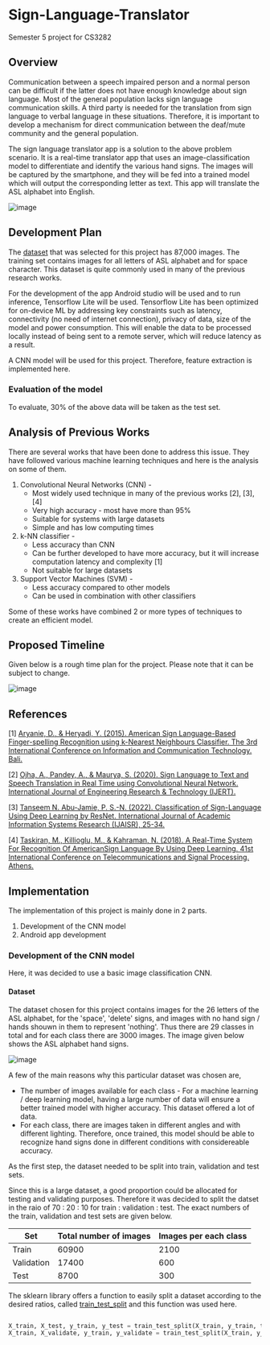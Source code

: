 # Sign-Language-Translator
Semester 5 project for CS3282

## Overview
Communication between a speech impaired person and a normal person can be difficult if the latter does not have enough knowledge about sign language. Most of the general population lacks sign language communication skills. A third party is needed for the translation from sign language to verbal language in these situations. Therefore, it is important to develop a mechanism for direct communication between the deaf/mute community and the general population.

The sign language translator app is a solution to the above problem scenario. It is a real-time translator app that uses an image-classification model to differentiate and identify the various hand signs. The images will be captured by the smartphone, and they will be fed into a trained model which will output the corresponding letter as text. This app will translate the ASL alphabet into English. 

![image](https://user-images.githubusercontent.com/91209506/191010582-1e95f265-823b-4ea8-b15f-2acb8285a44e.png)


## Development Plan

The [dataset]( https://www.kaggle.com/datasets/grassknoted/asl-alphabet) that was selected for this project has 87,000 images. The training set contains images for all letters of ASL alphabet and for space character. This dataset is quite commonly used in many of the previous research works. 

For the development of the app Android studio will be used and to run inference, Tensorflow Lite will be used. Tensorflow Lite has been optimized for on-device ML by addressing key constraints such as latency, connectivity (no need of internet connection), privacy of data, size of the model and power consumption. This will enable the data to be processed locally instead of being sent to a remote server, which will reduce latency as a result.

A CNN model will be used for this project. Therefore, feature extraction is implemented here.

### Evaluation of the model  

To evaluate, 30% of the above data will be taken as the test set. 

## Analysis of Previous Works

There are several works that have been done to address this issue. They have followed various machine learning techniques and here is the analysis on some of them.

1.  Convolutional Neural Networks (CNN) -
      * Most widely used technique in many of the previous works [2], [3], [4]
      * Very high accuracy - most have more than 95%
      * Suitable for systems with large datasets
      * Simple and has low computing times
2.  k-NN classifier - 
      * Less accuracy than CNN
      * Can be further developed to have more accuracy, but it will increase computation latency and complexity [1]
      * Not suitable for large datasets
3.  Support Vector Machines (SVM) -
      * Less accuracy compared to other models
      * Can be used in combination with other classifiers
  
Some of these works have combined 2 or more types of techniques to create an efficient model. 

## Proposed Timeline

Given below is a rough time plan for the project. Please note that it can be subject to change. 

![image](https://user-images.githubusercontent.com/91209506/191014363-42e6d0c4-4375-4482-838e-c2f2e865d767.png)

## References

[1] 	[Aryanie, D., & Heryadi, Y. (2015). American Sign Language-Based Finger-spelling Recognition using k-Nearest Neighbours Classifier. The 3rd International Conference on Information and Communication Technology. Bali.](https://www.researchgate.net/publication/279198249_American_Sign_Language-Based_Finger-spelling_Recognition_using_k-Nearest_Neighbours_Classifier)

[2] 	[Ojha, A., Pandey, A., & Maurya, S. (2020). Sign Language to Text and Speech Translation in Real Time using Convolutional Neural Network. International Journal of Engineering Research & Technology (IJERT).](https://www.ijert.org/research/sign-language-to-text-and-speech-translation-in-real-time-using-convolutional-neural-network-IJERTCONV8IS15042.pdf)

[3] 	[Tanseem N. Abu-Jamie, P. S.-N. (2022). Classification of Sign-Language Using Deep Learning by ResNet. International Journal of Academic Information Systems Research (IJAISR), 25-34.](https://philarchive.org/archive/ABUCOS-5)

[4] 	[Taskiran, M., Killioglu, M., & Kahraman, N. (2018). A Real-Time System For Recognition Of AmericanSign Language By Using Deep Learning. 41st International Conference on Telecommunications and Signal Processing. Athens.](https://www.researchgate.net/publication/326270945_A_Real-Time_System_For_Recognition_of_American_Sign_Language_by_Using_Deep_Learning)

## Implementation

The implementation of this project is mainly done in 2 parts. 
1. Development of the CNN model
2. Android app development

### Development of the CNN model

Here, it was decided to use a basic image classification CNN.

#### Dataset

The dataset chosen for this project contains images for the 26 letters of the ASL alphabet, for the 'space', 'delete' signs, and images with no hand sign / hands shouwn in them to represent 'nothing'. Thus there are 29 classes in total and for each class there are 3000 images. The image given below shows the ASL alphabet hand signs.

![image](https://user-images.githubusercontent.com/91209506/211129744-13ccd1e5-dfdf-4ec9-9a08-57b3529c7f71.png)

A few of the main reasons why this particular dataset was chosen are,
* The number of images available for each class - For a machine learning / deep learning model, having a large number of data will ensure a better trained model with higher accuracy. This dataset offered a lot of data.
* For each class, there are images taken in different angles and with different lighting. Therefore, once trained, this model should be able to recognize hand signs done in different conditions with considereable accuracy. 

As the first step, the dataset needed to be split into train, validation and test sets. 

Since this is a large dataset, a good proportion could be allocated for testing and validating purposes. Therefore it was decided to split the datset in the raio of 70 : 20 : 10 for train : validation : test. The exact numbers of the train, validation and test sets are given below.

| Set               | Total number of images  | Images per each class |
|-------------------|-------------------------|-----------------------|
|  Train            | 60900                   |  2100                 |
|  Validation       | 17400                   |  600                  |
|  Test             | 8700                    |  300                  |

The sklearn library offers a function to easily split a dataset according to the desired ratios, called [train_test_split](https://scikit-learn.org/stable/modules/generated/sklearn.model_selection.train_test_split.html) and this function was used here. 

```Python

X_train, X_test, y_train, y_test = train_test_split(X_train, y_train, test_size = 0.1, random_state = 12345)
X_train, X_validate, y_train, y_validate = train_test_split(X_train, y_train, test_size = 0.22222, random_state = 12345)

```




